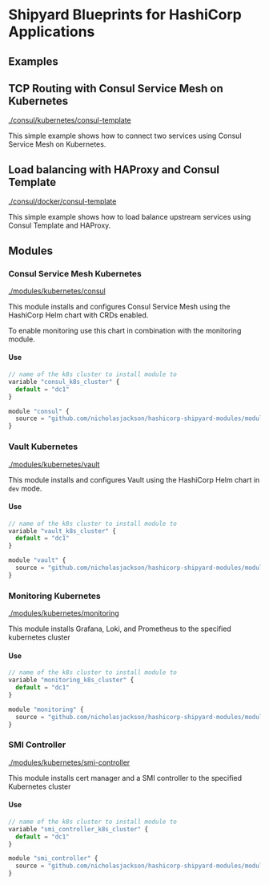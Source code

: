 # Shipyard Blueprints for HashiCorp Applications

## Examples

## TCP Routing with Consul Service Mesh on Kubernetes
[./consul/kubernetes/consul-template](./consul/kubernetes/consul-template)

This simple example shows how to connect two services using Consul Service Mesh 
on Kubernetes.

## Load balancing with HAProxy and Consul Template
[./consul/docker/consul-template](./consul/docker/consul-template)

This simple example shows how to load balance upstream services using Consul Template 
and HAProxy.

## Modules
### Consul Service Mesh Kubernetes 
[./modules/kubernetes/consul](./modules/kubernetes/consul)

This module installs and configures Consul Service Mesh using the HashiCorp
Helm chart with CRDs enabled.

To enable monitoring use this chart in combination with the monitoring module.

#### Use

```javascript
// name of the k8s cluster to install module to
variable "consul_k8s_cluster" {
  default = "dc1"
}

module "consul" {
  source = "github.com/nicholasjackson/hashicorp-shipyard-modules/modules/kubernetes//consul"
}
```

### Vault Kubernetes 
[./modules/kubernetes/vault](./modules/kubernetes/vault)

This module installs and configures Vault using the HashiCorp Helm chart in 
`dev` mode.

#### Use

```javascript
// name of the k8s cluster to install module to
variable "vault_k8s_cluster" {
  default = "dc1"
}

module "vault" {
  source = "github.com/nicholasjackson/hashicorp-shipyard-modules/modules/kubernetes//vault"
}
```

### Monitoring Kubernetes 
[./modules/kubernetes/monitoring](./modules/kubernetes/monitoring)

This module installs Grafana, Loki, and Prometheus to the specified
kubernetes cluster

#### Use

```javascript
// name of the k8s cluster to install module to
variable "monitoring_k8s_cluster" {
  default = "dc1"
}

module "monitoring" {
  source = "github.com/nicholasjackson/hashicorp-shipyard-modules/modules/kubernetes//monitoring"
}
```

### SMI Controller 
[./modules/kubernetes/smi-controller](./modules/kubernetes/smi-controller)

This module installs cert manager and a SMI controller to the specified
Kubernetes cluster

#### Use

```javascript
// name of the k8s cluster to install module to
variable "smi_controller_k8s_cluster" {
  default = "dc1"
}

module "smi_controller" {
  source = "github.com/nicholasjackson/hashicorp-shipyard-modules/modules/kubernetes//smi-controller"
}
```